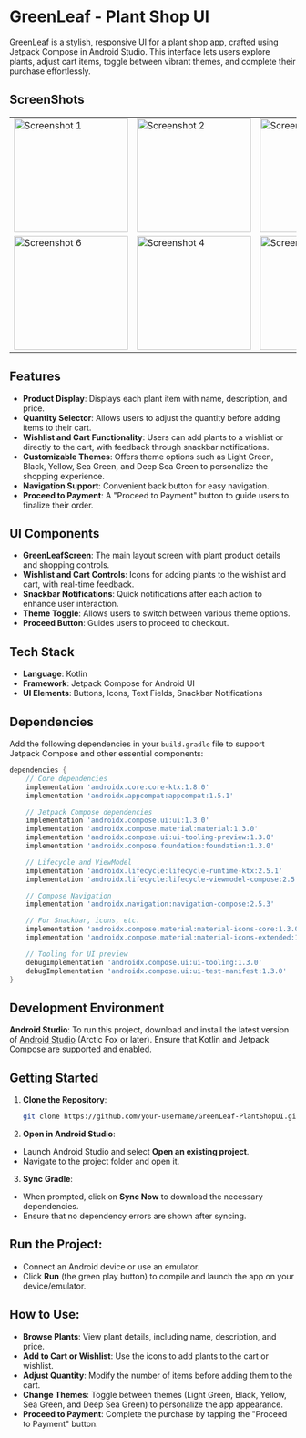 # GreenLeaf - Plant Shop UI

GreenLeaf is a stylish, responsive UI for a plant shop app, crafted using Jetpack Compose in Android Studio. This interface lets users explore plants, adjust cart items, toggle between vibrant themes, and complete their purchase effortlessly.

## ScreenShots

<table>
  <tr>
    <td><img src="https://github.com/user-attachments/assets/804477bd-ba4c-4189-8af9-ad445dd401b6" alt="Screenshot 1" width="200"/></td>
    <td><img src="https://github.com/user-attachments/assets/c0a4a9fd-7732-464c-ac7f-05bdc780f3b2" alt="Screenshot 2" width="200"/></td>
    <td><img src="https://github.com/user-attachments/assets/cac9b42c-155c-48b8-9043-8c290fb5342d" alt="Screenshot 3" width="200"/></td>
  </tr>
  <tr>
    <td><img src="https://github.com/user-attachments/assets/d47dc60f-dd6c-4fb2-92cc-5f481b759965" alt="Screenshot 6" width="200"/></td>
    <td><img src="https://github.com/user-attachments/assets/e2293080-bbd6-4d6c-9b9e-4a9425fcd403" alt="Screenshot 4" width="200"/></td>
    <td><img src="https://github.com/user-attachments/assets/a5b5a371-6099-408f-887a-53a0ca32c5ee" alt="Screenshot 5" width="200"/></td>
  </tr>
</table>

## Features

- **Product Display**: Displays each plant item with name, description, and price.
- **Quantity Selector**: Allows users to adjust the quantity before adding items to their cart.
- **Wishlist and Cart Functionality**: Users can add plants to a wishlist or directly to the cart, with feedback through snackbar notifications.
- **Customizable Themes**: Offers theme options such as Light Green, Black, Yellow, Sea Green, and Deep Sea Green to personalize the shopping experience.
- **Navigation Support**: Convenient back button for easy navigation.
- **Proceed to Payment**: A "Proceed to Payment" button to guide users to finalize their order.

## UI Components

- **GreenLeafScreen**: The main layout screen with plant product details and shopping controls.
- **Wishlist and Cart Controls**: Icons for adding plants to the wishlist and cart, with real-time feedback.
- **Snackbar Notifications**: Quick notifications after each action to enhance user interaction.
- **Theme Toggle**: Allows users to switch between various theme options.
- **Proceed Button**: Guides users to proceed to checkout.

## Tech Stack

- **Language**: Kotlin
- **Framework**: Jetpack Compose for Android UI
- **UI Elements**: Buttons, Icons, Text Fields, Snackbar Notifications

## Dependencies

Add the following dependencies in your `build.gradle` file to support Jetpack Compose and other essential components:

```gradle
dependencies {
    // Core dependencies
    implementation 'androidx.core:core-ktx:1.8.0'
    implementation 'androidx.appcompat:appcompat:1.5.1'

    // Jetpack Compose dependencies
    implementation 'androidx.compose.ui:ui:1.3.0'
    implementation 'androidx.compose.material:material:1.3.0'
    implementation 'androidx.compose.ui:ui-tooling-preview:1.3.0'
    implementation 'androidx.compose.foundation:foundation:1.3.0'

    // Lifecycle and ViewModel
    implementation 'androidx.lifecycle:lifecycle-runtime-ktx:2.5.1'
    implementation 'androidx.lifecycle:lifecycle-viewmodel-compose:2.5.1'

    // Compose Navigation
    implementation 'androidx.navigation:navigation-compose:2.5.3'

    // For Snackbar, icons, etc.
    implementation 'androidx.compose.material:material-icons-core:1.3.0'
    implementation 'androidx.compose.material:material-icons-extended:1.3.0'

    // Tooling for UI preview
    debugImplementation 'androidx.compose.ui:ui-tooling:1.3.0'
    debugImplementation 'androidx.compose.ui:ui-test-manifest:1.3.0'
}
```
## Development Environment

**Android Studio**: To run this project, download and install the latest version of [Android Studio](https://developer.android.com/studio) (Arctic Fox or later). Ensure that Kotlin and Jetpack Compose are supported and enabled.

## Getting Started

1. **Clone the Repository**:
   ```bash
   git clone https://github.com/your-username/GreenLeaf-PlantShopUI.git
   ```
2. **Open in Android Studio**:

- Launch Android Studio and select **Open an existing project**.
- Navigate to the project folder and open it.

3. **Sync Gradle**:

- When prompted, click on **Sync Now** to download the necessary dependencies.
- Ensure that no dependency errors are shown after syncing.

## **Run the Project**:

- Connect an Android device or use an emulator.
- Click **Run** (the green play button) to compile and launch the app on your device/emulator.

## **How to Use**:

- **Browse Plants**: View plant details, including name, description, and price.
- **Add to Cart or Wishlist**: Use the icons to add plants to the cart or wishlist.
- **Adjust Quantity**: Modify the number of items before adding them to the cart.
- **Change Themes**: Toggle between themes (Light Green, Black, Yellow, Sea Green, and Deep Sea Green) to personalize the app appearance.
- **Proceed to Payment**: Complete the purchase by tapping the "Proceed to Payment" button.


